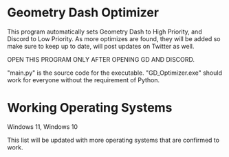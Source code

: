 # Geometry Dash Optimizer

This program automatically sets Geometry Dash to High Priority, and Discord to Low Priority.
As more optimizes are found, they will be added so make sure to keep up to date, will post updates on Twitter as well.

OPEN THIS PROGRAM ONLY AFTER OPENING GD AND DISCORD.

"main.py" is the source code for the executable. "GD_Optimizer.exe" should work for everyone without the requirement of Python.

# Working Operating Systems

Windows 11,
Windows 10

This list will be updated with more operating systems that are confirmed to work. 
